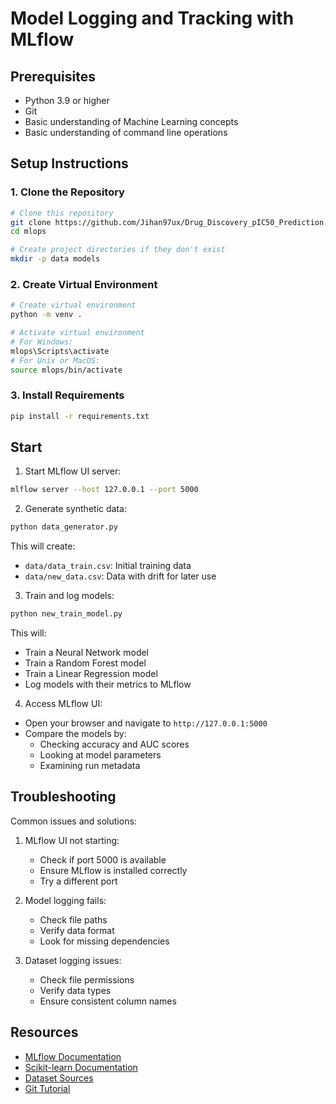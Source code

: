 # Model Logging and Tracking with MLflow

## Prerequisites
- Python 3.9 or higher
- Git
- Basic understanding of Machine Learning concepts
- Basic understanding of command line operations

## Setup Instructions

### 1. Clone the Repository
```bash
# Clone this repository
git clone https://github.com/Jihan97ux/Drug_Discovery_pIC50_Prediction.git
cd mlops

# Create project directories if they don't exist
mkdir -p data models
```

### 2. Create Virtual Environment
```bash
# Create virtual environment
python -m venv .

# Activate virtual environment
# For Windows:
mlops\Scripts\activate
# For Unix or MacOS:
source mlops/bin/activate
```

### 3. Install Requirements
```bash
pip install -r requirements.txt
```

## Start 

1. Start MLflow UI server:
```bash
mlflow server --host 127.0.0.1 --port 5000
```

2. Generate synthetic data:
```bash
python data_generator.py
```
This will create:
- `data/data_train.csv`: Initial training data
- `data/new_data.csv`: Data with drift for later use

3. Train and log models:
```bash
python new_train_model.py
```
This will:
- Train a Neural Network model
- Train a Random Forest model
- Train a Linear Regression model
- Log models with their metrics to MLflow

4. Access MLflow UI:
- Open your browser and navigate to `http://127.0.0.1:5000`
- Compare the models by:
  - Checking accuracy and AUC scores
  - Looking at model parameters
  - Examining run metadata

## Troubleshooting

Common issues and solutions:

1. MLflow UI not starting:
   - Check if port 5000 is available
   - Ensure MLflow is installed correctly
   - Try a different port

2. Model logging fails:
   - Check file paths
   - Verify data format
   - Look for missing dependencies

3. Dataset logging issues:
   - Check file permissions
   - Verify data types
   - Ensure consistent column names

## Resources

- [MLflow Documentation](https://mlflow.org/docs/latest/index.html)
- [Scikit-learn Documentation](https://scikit-learn.org/stable/)
- [Dataset Sources](https://www.kaggle.com/datasets)
- [Git Tutorial](https://git-scm.com/docs/gittutorial)
